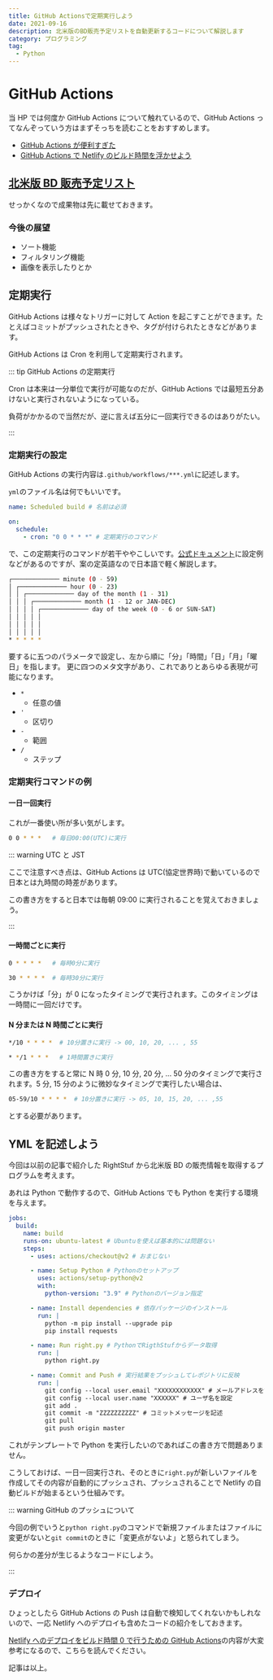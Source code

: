 ```yaml
---
title: GitHub Actionsで定期実行しよう
date: 2021-09-16
description: 北米版のBD販売予定リストを自動更新するコードについて解説します
category: プログラミング
tag:
  - Python
---
```


# GitHub Actions

当 HP では何度か GitHub Actions について触れているので、GitHub Actions ってなんぞっていう方はまずそっちを読むことをおすすめします。

- [GitHub Actions が便利すぎた](https://tkgstrator.work/posts/2021/05/06/githubactions.html)
- [GitHub Actions で Netlify のビルド時間を浮かせよう](https://tkgstrator.work/posts/2021/05/06/netlifybuild.html)

<Amazon/>

## [北米版 BD 販売予定リスト](https://rightstuf-release.netlify.app/)

せっかくなので成果物は先に載せておきます。

### 今後の展望

- ソート機能
- フィルタリング機能
- 画像を表示したりとか

## 定期実行

GitHub Actions は様々なトリガーに対して Action を起こすことができます。たとえばコミットがプッシュされたときや、タグが付けられたときなどがあります。

GitHub Actions は Cron を利用して定期実行されます。

::: tip GitHub Actions の定期実行

Cron は本来は一分単位で実行が可能なのだが、GitHub Actions では最短五分あけないと実行されないようになっている。

負荷がかかるので当然だが、逆に言えば五分に一回実行できるのはありがたい。

:::

### 定期実行の設定

GitHub Actions の実行内容は`.github/workflows/***.yml`に記述します。

`yml`のファイル名は何でもいいです。

```yml
name: Scheduled build # 名前は必須

on:
  schedule:
    - cron: "0 0 * * *" # 定期実行のコマンド
```

で、この定期実行のコマンドが若干ややこしいです。[公式ドキュメント](https://docs.github.com/en/actions/reference/events-that-trigger-workflows#scheduled-events)に設定例などがあるのですが、案の定英語なので日本語で軽く解説します。

```sh
┌───────────── minute (0 - 59)
│ ┌───────────── hour (0 - 23)
│ │ ┌───────────── day of the month (1 - 31)
│ │ │ ┌───────────── month (1 - 12 or JAN-DEC)
│ │ │ │ ┌───────────── day of the week (0 - 6 or SUN-SAT)
│ │ │ │ │
│ │ │ │ │
│ │ │ │ │
* * * * *
```

要するに五つのパラメータで設定し、左から順に「分」「時間」「日」「月」「曜日」を指します。 更に四つのメタ文字があり、これでありとあらゆる表現が可能になります。

- `*`
  - 任意の値
- `'`
  - 区切り
- `-`
  - 範囲
- `/`
  - ステップ

### 定期実行コマンドの例

#### 一日一回実行

これが一番使い所が多い気がします。

```sh
0 0 * * *   # 毎日00:00(UTC)に実行
```

::: warning UTC と JST

ここで注意すべき点は、GitHub Actions は UTC(協定世界時)で動いているので日本とは九時間の時差があります。

この書き方をすると日本では毎朝 09:00 に実行されることを覚えておきましょう。

:::

#### 一時間ごとに実行

```sh
0 * * * *   # 毎時0分に実行

30 * * * *  # 毎時30分に実行
```

こうかけば「分」が 0 になったタイミングで実行されます。このタイミングは一時間に一回だけです。

#### N 分または N 時間ごとに実行

```sh
*/10 * * * *  # 10分置きに実行 -> 00, 10, 20, ... , 55

* */1 * * *   # 1時間置きに実行
```

この書き方をすると常に N 時 0 分, 10 分, 20 分, ... 50 分のタイミングで実行されます。5 分, 15 分のように微妙なタイミングで実行したい場合は、

```sh
05-59/10 * * * *  # 10分置きに実行 -> 05, 10, 15, 20, ... ,55
```

とする必要があります。

## YML を記述しよう

今回は以前の記事で紹介した RightStuf から北米版 BD の販売情報を取得するプログラムを考えます。

あれは Python で動作するので、GitHub Actions でも Python を実行する環境を与えます。

```yml
jobs:
  build:
    name: build
    runs-on: ubuntu-latest # Ubuntuを使えば基本的には問題ない
    steps:
      - uses: actions/checkout@v2 # おまじない

      - name: Setup Python # Pythonのセットアップ
        uses: actions/setup-python@v2
        with:
          python-version: "3.9" # Pythonのバージョン指定

      - name: Install dependencies # 依存パッケージのインストール
        run: |
          python -m pip install --upgrade pip
          pip install requests

      - name: Run right.py # PythonでRigthStufからデータ取得
        run: |
          python right.py

      - name: Commit and Push # 実行結果をプッシュしてレポジトリに反映
        run: |
          git config --local user.email "XXXXXXXXXXXX" # メールアドレスを設定 
          git config --local user.name "XXXXXX" # ユーザ名を設定
          git add .
          git commit -m "ZZZZZZZZZZ" # コミットメッセージを記述
          git pull
          git push origin master
```

これがテンプレートで Python を実行したいのであればこの書き方で問題ありません。

こうしておけば、一日一回実行され、そのときに`right.py`が新しいファイルを作成してその内容が自動的にプッシュされ、プッシュされることで Netlify の自動ビルドが始まるという仕組みです。

::: warning GitHub のプッシュについて

今回の例でいうと`python right.py`のコマンドで新規ファイルまたはファイルに変更がないと`git commit`のときに「変更点がないよ」と怒られてしまう。

何らかの差分が生じるようなコードにしよう。

:::

### デプロイ

ひょっとしたら GitHub Actions の Push は自動で検知してくれないかもしれないので、一応 Netlify へのデプロイも含めたコードの紹介をしておきます。

[Netlify へのデプロイをビルド時間 0 で行うための GitHub Actions](https://qiita.com/nwtgck/items/e9a355c2ccb03d8e8eb0)の内容が大変参考になるので、こちらを読んでください。

記事は以上。

<Amazon/>
